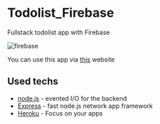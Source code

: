# Todolist_Firebase

Fullstack todolist app with Firebase

![firebase](https://help.pandasuite.com/resources/AVfYf-idqsg5m25GTXvd/firebase-dot-png "Firebase")

You can use this app via [this](https://www.google.com) website

## Used techs

- [node.js](https://nodejs.org/en/) - evented I/O for the backend
- [Express](https://expressjs.com/) - fast node.js network app framework
- [Heroku](https://www.heroku.com/) - Focus on your apps
